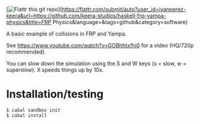 [![Flattr this git repo](http://api.flattr.com/button/flattr-badge-large.png)](https://flattr.com/submit/auto?user_id=ivanperez-keera&url=https://github.com/keera-studios/haskell-frp-yampa-physics&title=FRP Physics&language=&tags=github&category=software)

A basic example of collisions in FRP and Yampa.

See https://www.youtube.com/watch?v=GOBhhtxfhi0 for a video (HQ/720p recommended).

You can slow down the simulation using the S and W keys (s = slow, w =
superslow). X speeds things up by 10x.

# Installation/testing

```
$ cabal sandbox init
$ cabal install
```
